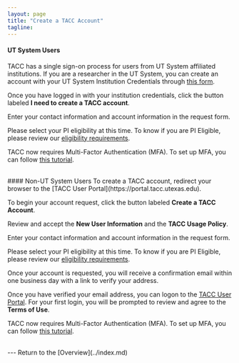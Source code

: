 ```yaml
---
layout: page
title: "Create a TACC Account"
tagline:
---
```


#### UT System Users
TACC has a single sign-on process for users from UT System affiliated institutions. If you are a researcher in the UT System, you can create an account with your UT System Institution Credentials through [this form](https://portal.tacc.utexas.edu/utdr).

Once you have logged in with your institution credentials, click the button labeled **I need to create a TACC account**.

Enter your contact information and account information in the request form.

Please select your PI eligibility at this time. To know if you are PI Eligible, please review our [eligibility requirements](https://portal.tacc.utexas.edu/allocations-overview).

TACC now requires Multi-Factor Authentication (MFA). To set up MFA, you can follow [this tutorial](https://portal.tacc.utexas.edu/tutorials/multifactor-authentication).

<br>
#### Non-UT System Users
To create a TACC account, redirect your browser to the [TACC User Portal](https://portal.tacc.utexas.edu).

To begin your account request, click the button labeled **Create a TACC Account**.

Review and accept the **New User Information** and the **TACC Usage Policy**.

Enter your contact information and account information in the request form.

Please select your PI eligibility at this time. To know if you are PI Eligible, please review our [eligibility requirements](https://portal.tacc.utexas.edu/allocations-overview).

Once your account is requested, you will receive a confirmation email within one business day with a link to verify your address.

Once you have verified your email address, you can logon to the [TACC User Portal](https://portal.tacc.utexas.edu). For your first login, you will be prompted to review and agree to the **Terms of Use**.

TACC now requires Multi-Factor Authentication (MFA). To set up MFA, you can follow [this tutorial](https://portal.tacc.utexas.edu/tutorials/multifactor-authentication).

<br>
---
Return to the [Overview](../index.md)
